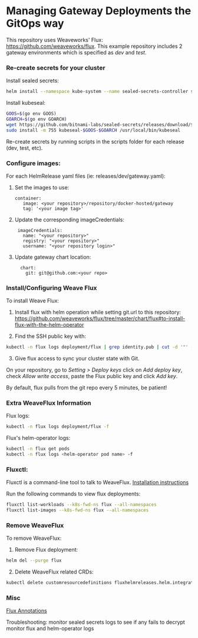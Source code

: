 # Managing Gateway Deployments the GitOps way

This repository uses Weaveworks' Flux: https://github.com/weaveworks/flux. This example repository includes 2 gateway environments which is specified as _dev_ and _test_.

### Re-create secrets for your cluster

Install sealed secrets:
```bash
helm install --namespace kube-system --name sealed-secrets-controller stable/sealed-secrets

```

Install kubeseal:
```bash
GOOS=$(go env GOOS)
GOARCH=$(go env GOARCH)
wget https://github.com/bitnami-labs/sealed-secrets/releases/download/$release/kubeseal-$GOOS-$GOARCH
sudo install -m 755 kubeseal-$GOOS-$GOARCH /usr/local/bin/kubeseal

```

Re-create secrets by running scripts in the scripts folder for each release (dev, test, etc).

### Configure images:
For each HelmRelease yaml files (ie: releases/dev/gateway.yaml):
1) Set the images to use:
   ```helmyaml
   container:
      image: <your repository>/repository/docker-hosted/gateway
      tag: '<your image tag>'
   ```
2) Update the corresponding imageCredentials:
   ```helmyaml
    imageCredentials:
      name: "<your repository>"
      registry: "<your repository>"
      username: "<your repository login>"
   ```
3) Update gateway chart location:
   ```helmyaml
     chart:
       git: git@github.com:<your repo>
   ```

### Install/Configuring Weave Flux

To install Weave Flux:

1) Install flux with helm operation while setting git.url to this repository: https://github.com/weaveworks/flux/tree/master/chart/flux#to-install-flux-with-the-helm-operator 

2) Find the SSH public key with:

```bash
kubectl -n flux logs deployment/flux | grep identity.pub | cut -d '"' -f2
```

3) Give flux access to sync your cluster state with Git.

On your repository, go to _Setting > Deploy keys_ click on _Add deploy key_, check _Allow write access_, paste the Flux public key and click _Add key_.

By default, flux pulls from the git repo every 5 minutes, be patient!

### Extra WeaveFlux Information

Flux logs:
```bash
kubectl -n flux logs deployment/flux -f
```
Flux's helm-operator logs:
```bash
kubectl -n flux get pods 
kubectl -n flux logs <helm-operator pod name> -f

```

### Fluxctl: 
Fluxctl is a command-line tool to talk to WeaveFlux. 
[Installation instructions](https://github.com/weaveworks/flux/blob/master/site/fluxctl.md)

Run the following commands to view flux deployments:
```bash
fluxctl list-workloads --k8s-fwd-ns flux --all-namespaces
fluxctl list-images --k8s-fwd-ns flux --all-namespaces
```

### Remove WeaveFlux

To remove WeaveFlux:

1) Remove Flux deployment:
```bash
helm del --purge flux
```

2) Delete WeaveFlux related CRDs:
```bash
kubectl delete customresourcedefinitions fluxhelmreleases.helm.integrations.flux.weave.works helmreleases.flux.weave.works
```

### Misc

[Flux Annotations](https://github.com/weaveworks/flux/blob/036221706f3ffdeb215a3a037b97573b7cf17008/site/fluxctl.md#using-annotations)

Troubleshooting:
  monitor sealed secrets logs to see if any fails to decrypt
  monitor flux and helm-operator logs 
